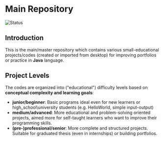 # Main Repository
![Status](https://img.shields.io/badge/status-In_Progress-yellow)
## Introduction
This is the main/master repository which contains various small-educational projects/codes (created or imported from desktop)
for improving portfolios or practice in **Java** language.

## Project Levels
The codes are organized into ("educational") difficulty levels based on **conceptual complexity and learning goals**:
- **junior/beginner**: Basic programs ideal even for new learners or high_school\university students (e.g. HelloWorld, simple input-output) 
- **medium/advanced**: More educational and problem-solving oriented projects, aimed more for self-taught learners who want to improve their programming skills.
- **(pre-)professional/senior**: More complete and structured projects. Suitable for graduated thesis (even in internships) or building portfolios. 
